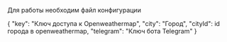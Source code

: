Для работы необходим файл конфигурации

{
  "key": "Ключ доступа к Openweathermap",
  "city": "Город",
  "cityId": id города в openweathermap,
  "telegram": "Ключ бота Telegram"
}
